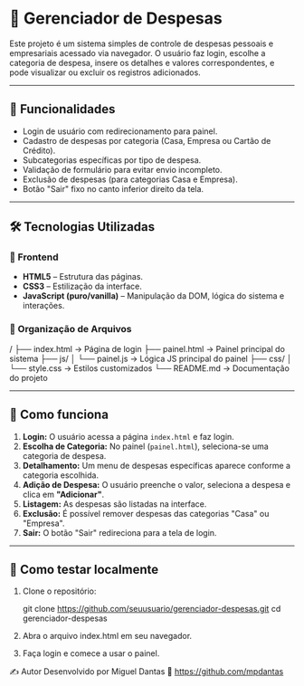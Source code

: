 # 💸 Gerenciador de Despesas

Este projeto é um sistema simples de controle de despesas pessoais e empresariais acessado via navegador. O usuário faz login, escolhe a categoria de despesa, insere os detalhes e valores correspondentes, e pode visualizar ou excluir os registros adicionados.

---

## 🚀 Funcionalidades

- Login de usuário com redirecionamento para painel.
- Cadastro de despesas por categoria (Casa, Empresa ou Cartão de Crédito).
- Subcategorias específicas por tipo de despesa.
- Validação de formulário para evitar envio incompleto.
- Exclusão de despesas (para categorias Casa e Empresa).
- Botão "Sair" fixo no canto inferior direito da tela.

---

## 🛠️ Tecnologias Utilizadas

### 🔧 Frontend

- **HTML5** – Estrutura das páginas.
- **CSS3** – Estilização da interface.
- **JavaScript (puro/vanilla)** – Manipulação da DOM, lógica do sistema e interações.

### 📁 Organização de Arquivos

/
├── index.html → Página de login
├── painel.html → Painel principal do sistema
├── js/
│ └── painel.js → Lógica JS principal do painel
├── css/
│ └── style.css → Estilos customizados
└── README.md → Documentação do projeto

---

## 🧠 Como funciona

1. **Login:** O usuário acessa a página `index.html` e faz login.
2. **Escolha de Categoria:** No painel (`painel.html`), seleciona-se uma categoria de despesa.
3. **Detalhamento:** Um menu de despesas específicas aparece conforme a categoria escolhida.
4. **Adição de Despesa:** O usuário preenche o valor, seleciona a despesa e clica em **"Adicionar"**.
5. **Listagem:** As despesas são listadas na interface.
6. **Exclusão:** É possível remover despesas das categorias "Casa" ou "Empresa".
7. **Sair:** O botão "Sair" redireciona para a tela de login.

---

## 🧪 Como testar localmente

1. Clone o repositório:

   git clone <https://github.com/seuusuario/gerenciador-despesas.git>
   cd gerenciador-despesas

2. Abra o arquivo index.html em seu navegador.

3. Faça login e comece a usar o painel.

✍️ Autor
Desenvolvido por Miguel Dantas
🔗 <https://github.com/mpdantas>
